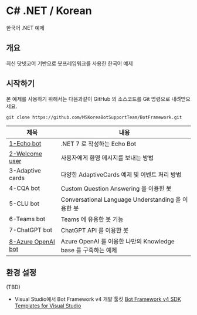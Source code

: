 # C# .NET / Korean
한국어 .NET 예제 

## 개요
최신 닷넷코어 기반으로 봇프레임워크를 사용한 한국어 예제

## 시작하기
본 예제를 사용하기 위해서는 다음과같이 GitHub 의 소스코드를 Git 명령으로 내려받으세요.
```
git clone https://github.com/MSKoreaBotSupportTeam/BotFramework.git
```

| 제목 | 내용 |
|---------|---------|
| [1-Echo bot](./1-Echobot) | .NET 7 로 작성하는 Echo Bot |
| [2-Welcome user](./2-WelcomeUser) | 사용자에게 환영 메시지를 보내는 방법|
| 3-Adaptive cards | 다양한 AdaptiveCards 예제 및 이벤트 처리 방법|
| 4-CQA bot | Custom Question Answering 을 이용한 봇 |
| 5-CLU bot | Conversational Language Understanding 을 이용한 봇 |
| 6-Teams bot | Teams 에 유용한 봇 기능 |
| 7-ChatGPT bot | ChatGPT API 를 이용한 봇 |
| [8-Azure OpenAI bot](./8-AzureOpenAIBot) | Azure OpenAI 를 이용한 나만의 Knowledge base 를 구축하는 예제 |

## 환경 설정
(TBD)
- Visual Studio에서 Bot Framework v4 개발 툴킷 
  [Bot Framework v4 SDK Templates for Visual Studio](https://marketplace.visualstudio.com/items?itemName=BotBuilder.botbuilderv4)


